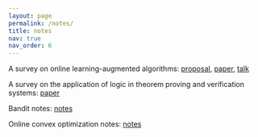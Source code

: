 ```yaml
---
layout: page
permalink: /notes/
title: notes
nav: true
nav_order: 6
---
```


A survey on online learning-augmented algorithms: [proposal](https://drive.google.com/file/u/1/d/12h2lpS_QCgsbOLGH43ZpKwC0al04-9rp/view?usp=drive_open&edoph=true), [paper](https://drive.google.com/file/d/1-K4p7-V2FUJWVSkeTk18hHxzrJR2e03-/view), [talk](https://drive.google.com/file/d/19xrjl1l_NRjbN_SbrZbOQCWF7Xp7kafs/view)

A survey on the application of logic in theorem proving and verification systems: [paper](https://drive.google.com/file/u/1/d/18q1XvJPrrRN4UvVqySaR--0FCYR0dYlm/view?usp=drive_open&edoph=true)

Bandit notes: [notes](https://drive.google.com/file/d/1OlZsdojgjZuUxs4h_dEkaW4B7c0p53jj/view)

Online convex optimization notes: [notes](https://drive.google.com/file/d/1saB1aOBoioorwAShuRUcLgxM5Hfop_6Z/view)
